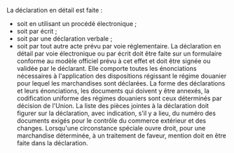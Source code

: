 La déclaration en détail est faite :
- soit en utilisant un procédé électronique ;
- soit par écrit ;
- soit par une déclaration verbale ;
- soit par tout autre acte prévu par voie réglementaire.
La déclaration en détail par voie électronique ou par écrit doit être
faite sur un formulaire conforme au modèle officiel prévu à cet effet et
doit être signée ou validée par le déclarant. Elle comporte toutes les
énonciations nécessaires à l'application des dispositions régissant le
régime douanier pour lequel les marchandises sont déclarées.
La forme des déclarations et leurs énonciations, les documents qui
doivent y être annexés, la codification uniforme des régimes douaniers
sont ceux déterminés par décision de l'Union.
La liste des pièces jointes à la déclaration doit figurer sur la
déclaration, avec indication, s'il y a lieu, du numéro des documents
exigés pour le contrôle du commerce extérieur et des changes.
Lorsqu'une circonstance spéciale ouvre droit, pour une marchandise
déterminée, à un traitement de faveur, mention doit en être faite dans
la déclaration.